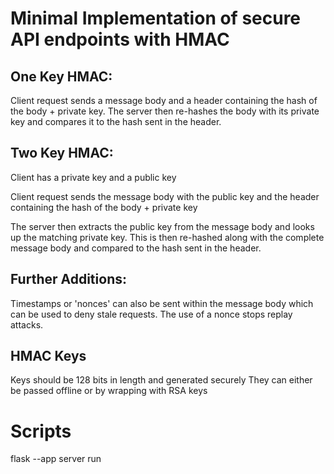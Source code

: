# Minimal Implementation of secure API endpoints with HMAC
## One Key HMAC:
Client request sends a message body and a header containing the hash of the body + private key.
The server then re-hashes the body with its private key and compares it to the hash sent in the header.

## Two Key HMAC:
Client has a private key and a public key

Client request sends the message body with the public key and the header containing the hash of the body + private key

The server then extracts the public key from the message body and looks up the matching private key.
This is then re-hashed along with the complete message body and compared to the hash sent in the header.

## Further Additions:
Timestamps or 'nonces' can also be sent within the message body which can be used to deny stale requests.
The use of a nonce stops replay attacks.

## HMAC Keys
Keys should be 128 bits in length and generated securely
They can either be passed offline or by wrapping with RSA keys


# Scripts
flask --app server run
